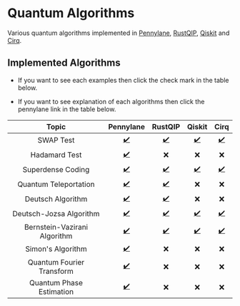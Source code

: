 # Quantum Algorithms

Various quantum algorithms implemented in [Pennylane](https://pennylane.ai/), [RustQIP](https://github.com/Renmusxd/RustQIP), [Qiskit](https://qiskit.org/) and [Cirq](https://quantumai.google/cirq).

## Implemented Algorithms

- If you want to see each examples then click the check mark in the table below.

- If you want to see explanation of each algorithms then click the pennylane link in the table below.

|            Topic             |                         Pennylane                         |                        RustQIP                        |                              Qiskit                              |                              Cirq                              |
|:----------------------------:|:---------------------------------------------------------:|:-----------------------------------------------------:|:----------------------------------------------------------------:|:--------------------------------------------------------------:|
|          SWAP Test           |     [:heavy_check_mark:](./notebook/swap_test.ipynb)      |     [:heavy_check_mark:](./src/bin/swap_test.rs)      |     [:heavy_check_mark:](./notebook_qiskit/swap_test.ipynb)      |     [:heavy_check_mark:](./notebook_cirq/swap_test.ipynb)      |
|        Hadamard Test         |   [:heavy_check_mark:](./notebook/hadamard_test.ipynb)    |                          :x:                          |                               :x:                                |                              :x:                               |
|      Superdense Coding       |     [:heavy_check_mark:](./notebook/superdense.ipynb)     |     [:heavy_check_mark:](./src/bin/superdense.rs)     |     [:heavy_check_mark:](./notebook_qiskit/superdense.ipynb)     |     [:heavy_check_mark:](./notebook_cirq/superdense.ipynb)     |
|    Quantum Teleportation     |      [:heavy_check_mark:](./notebook/teleport.ipynb)      |      [:heavy_check_mark:](./src/bin/teleport.rs)      |                               :x:                                |                              :x:                               |
|      Deutsch Algorithm       |      [:heavy_check_mark:](./notebook/deutsch.ipynb)       |      [:heavy_check_mark:](./src/bin/deutsch.rs)       |                               :x:                                |                              :x:                               |
|   Deutsch-Jozsa Algorithm    |   [:heavy_check_mark:](./notebook/deutsch_jozsa.ipynb)    |   [:heavy_check_mark:](./src/bin/deutsch_jozsa.rs)    |   [:heavy_check_mark:](./notebook_qiskit/deutsch_jozsa.ipynb)    |   [:heavy_check_mark:](./notebook_cirq/deutsch_jozsa.ipynb)    |
| Bernstein-Vazirani Algorithm | [:heavy_check_mark:](./notebook/bernstein_vazirani.ipynb) | [:heavy_check_mark:](./src/bin/bernstein_vazirani.rs) | [:heavy_check_mark:](./notebook_qiskit/bernstein_vazirani.ipynb) | [:heavy_check_mark:](./notebook_cirq/bernstein_vazirani.ipynb) |
|      Simon's Algorithm       |       [:heavy_check_mark:](./notebook/simon.ipynb)        |                          :x:                          |                               :x:                                |                              :x:                               |
|  Quantum Fourier Transform   |        [:heavy_check_mark:](./notebook/qft.ipynb)         |                          :x:                          |                               :x:                                |                              :x:                               |
| Quantum Phase Estimation     |        [:heavy_check_mark:](./notebook/qpe.ipynb)         |                          :x:                          |                               :x:                                |                              :x:                               |
